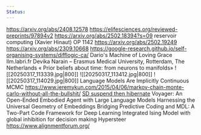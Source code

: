 ```yaml
---
Status:
---
```


https://arxiv.org/abs/2408.12578
https://elifesciences.org/reviewed-preprints/97894v2
https://arxiv.org/abs/2502.18394?s=09
reservoir computing (Xavier Hinaut)
OP 1142
https://arxiv.org/abs/2502.19249
https://arxiv.org/abs/2309.10668
https://google-research.github.io/self-organising-systems/difflogic-ca/
Dario's Machine of Loving Grace
llm.labri.fr
Devika Narain – Erasmus Medical University, Rotterdam, The Netherlands « Prior beliefs about time: from neurons to manifolds»
![[20250317_113339.jpg|800]]
![[20250317_113412.jpg|800]]
![[20250317_114029.jpg|800]]
Language Models Are Implicitly Continuous
MCMC https://www.jeremykun.com/2015/04/06/markov-chain-monte-carlo-without-all-the-bullshit/
[SD suspend then hibernate](https://github.com/nazar256/publications/blob/main/guides/steam-deck-hibernation.md)
Voyager: An Open-Ended Embodied Agent with Large Language Models
Harnessing the Universal Geometry of Embeddings
Bridging Predictive Coding and MDL: A Two-Part Code Framework for Deep Learning
Integrated Ising Model with global inhibition for decision making
Hypersteer
https://www.alignmentforum.org/